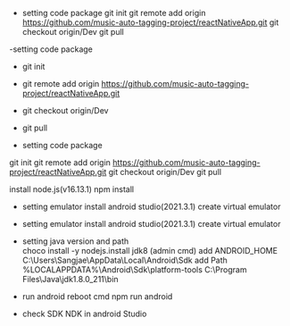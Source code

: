 
* setting code package
  git init
  git remote add origin https://github.com/music-auto-tagging-project/reactNativeApp.git
  git checkout origin/Dev
  git pull

-setting code package

 - git init
 - git remote add origin https://github.com/music-auto-tagging-project/reactNativeApp.git
 - git checkout origin/Dev
 - git pull

- setting code package

 git init
 git remote add origin https://github.com/music-auto-tagging-project/reactNativeApp.git
 git checkout origin/Dev
 git pull

 install node.js(v16.13.1)
 npm install


* setting emulator
  install android studio(2021.3.1)
  create virtual emulator
- setting emulator
 install android studio(2021.3.1)
 create virtual emulator
  
- setting java version and path  
 choco install -y nodejs.install jdk8 (admin cmd)
 add ANDROID_HOME C:\Users\Sangjae\AppData\Local\Android\Sdk
 add Path
 %LOCALAPPDATA%\Android\Sdk\platform-tools
 C:\Program Files\Java\jdk1.8.0_211\bin
  
 * run android
  reboot cmd
  npm run android


* check SDK NDK in android Studio
